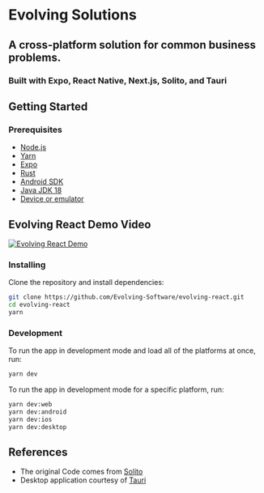 # Evolving Solutions
## A cross-platform solution for common business problems.
### Built with Expo, React Native, Next.js, Solito, and Tauri

## Getting Started

### Prerequisites

- [Node.js](https://nodejs.org/en/)
- [Yarn](https://yarnpkg.com/en/)
- [Expo](https://expo.io/)
- [Rust](https://www.rust-lang.org/tools/install)
- [Android SDK](https://developer.android.com/studio#downloads)
- [Java JDK 18](https://www.oracle.com/java/technologies/javase-downloads.html)
- [Device or emulator](https://developer.android.com/studio/run/managing-avds)

## Evolving React Demo Video

[![Evolving React Demo](https://img.youtube.com/vi/k44gmJcjeeU/0.jpg)](https://www.youtube.com/watch?v=k44gmJcjeeU)
### Installing

Clone the repository and install dependencies:

```bash
git clone https://github.com/Evolving-Software/evolving-react.git
cd evolving-react
yarn
```

### Development

To run the app in development mode and load all of the platforms at once, run:
```bash
yarn dev
```

To run the app in development mode for a specific platform, run:
```bash
yarn dev:web
yarn dev:android
yarn dev:ios
yarn dev:desktop
```

<!-- Ref Sources -->
## References
- The original Code comes from [Solito](https://solito.dev/)
- Desktop application courtesy of [Tauri](https://tauri.studio/en/)
